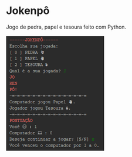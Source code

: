 # Jokenpô
Jogo de pedra, papel e tesoura feito com Python.<br />
<br />
![alt text](https://github.com/alineat/jokenpo/blob/master/screenshot.png?raw=true)
